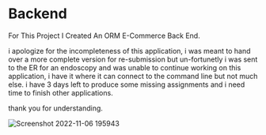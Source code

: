 # Backend

For This Project I Created An ORM E-Commerce Back End.

i apologize for the incompleteness of this application, i was meant to hand over a more complete version for re-submission but un-fortunetly i was sent to the 
ER for an endoscopy and was unable to continue working on this application, i have it where it can connect to the command line but not much else. i have 3 days left 
to produce some missing assignments and i need time to finish other applications. 

thank you for understanding.

![Screenshot 2022-11-06 195943](https://user-images.githubusercontent.com/104869968/200206616-b911dd68-4974-4980-b918-dc00c1aa38f1.png)
